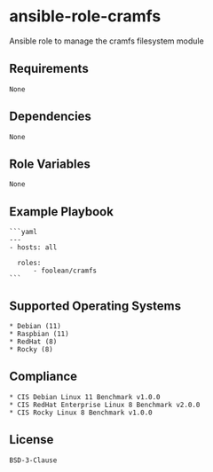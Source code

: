 # ansible-role-cramfs

Ansible role to manage the cramfs filesystem module


## Requirements

    None


## Dependencies

    None


## Role Variables

    None


## Example Playbook

    ```yaml
    ---
    - hosts: all

      roles:
          - foolean/cramfs
    ```


## Supported Operating Systems

    * Debian (11)
    * Raspbian (11)
    * RedHat (8)
    * Rocky (8)


## Compliance

    * CIS Debian Linux 11 Benchmark v1.0.0
    * CIS RedHat Enterprise Linux 8 Benchmark v2.0.0
    * CIS Rocky Linux 8 Benchmark v1.0.0


## License

    BSD-3-Clause
